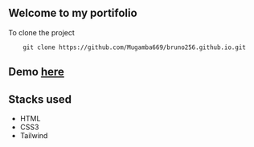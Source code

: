 ## Welcome to my portifolio

To clone the project
```
    git clone https://github.com/Mugamba669/bruno256.github.io.git 
```
## Demo [here](https://bruno256.github.io)
## Stacks used
- HTML
- CSS3
- Tailwind